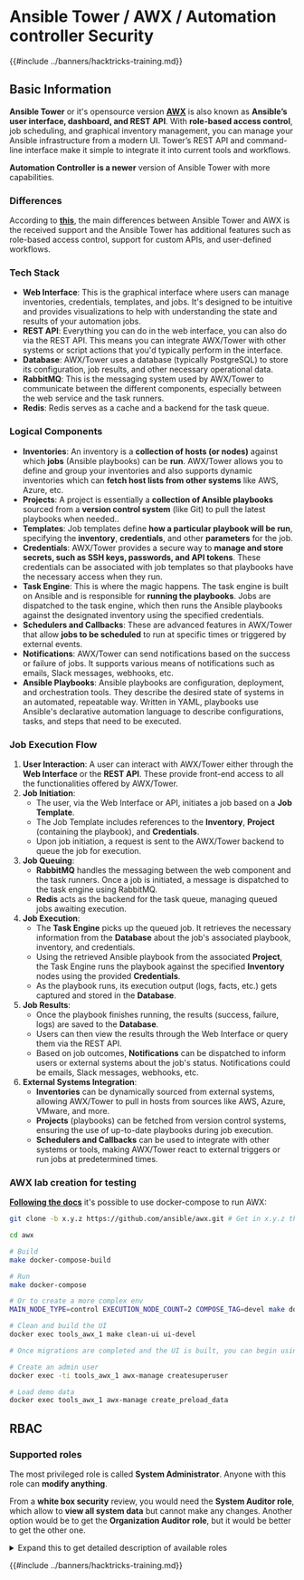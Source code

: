 # Ansible Tower / AWX / Automation controller Security

{{#include ../banners/hacktricks-training.md}}

## Basic Information

**Ansible Tower** or it's opensource version [**AWX**](https://github.com/ansible/awx) is also known as **Ansible’s user interface, dashboard, and REST API**. With **role-based access control**, job scheduling, and graphical inventory management, you can manage your Ansible infrastructure from a modern UI. Tower’s REST API and command-line interface make it simple to integrate it into current tools and workflows.

**Automation Controller is a newer** version of Ansible Tower with more capabilities.

### Differences

According to [**this**](https://blog.devops.dev/ansible-tower-vs-awx-under-the-hood-65cfec78db00), the main differences between Ansible Tower and AWX is the received support and the Ansible Tower has additional features such as role-based access control, support for custom APIs, and user-defined workflows.

### Tech Stack

- **Web Interface**: This is the graphical interface where users can manage inventories, credentials, templates, and jobs. It's designed to be intuitive and provides visualizations to help with understanding the state and results of your automation jobs.
- **REST API**: Everything you can do in the web interface, you can also do via the REST API. This means you can integrate AWX/Tower with other systems or script actions that you'd typically perform in the interface.
- **Database**: AWX/Tower uses a database (typically PostgreSQL) to store its configuration, job results, and other necessary operational data.
- **RabbitMQ**: This is the messaging system used by AWX/Tower to communicate between the different components, especially between the web service and the task runners.
- **Redis**: Redis serves as a cache and a backend for the task queue.

### Logical Components

- **Inventories**: An inventory is a **collection of hosts (or nodes)** against which **jobs** (Ansible playbooks) can be **run**. AWX/Tower allows you to define and group your inventories and also supports dynamic inventories which can **fetch host lists from other systems** like AWS, Azure, etc.
- **Projects**: A project is essentially a **collection of Ansible playbooks** sourced from a **version control system** (like Git) to pull the latest playbooks when needed..
- **Templates**: Job templates define **how a particular playbook will be run**, specifying the **inventory**, **credentials**, and other **parameters** for the job.
- **Credentials**: AWX/Tower provides a secure way to **manage and store secrets, such as SSH keys, passwords, and API tokens**. These credentials can be associated with job templates so that playbooks have the necessary access when they run.
- **Task Engine**: This is where the magic happens. The task engine is built on Ansible and is responsible for **running the playbooks**. Jobs are dispatched to the task engine, which then runs the Ansible playbooks against the designated inventory using the specified credentials.
- **Schedulers and Callbacks**: These are advanced features in AWX/Tower that allow **jobs to be scheduled** to run at specific times or triggered by external events.
- **Notifications**: AWX/Tower can send notifications based on the success or failure of jobs. It supports various means of notifications such as emails, Slack messages, webhooks, etc.
- **Ansible Playbooks**: Ansible playbooks are configuration, deployment, and orchestration tools. They describe the desired state of systems in an automated, repeatable way. Written in YAML, playbooks use Ansible's declarative automation language to describe configurations, tasks, and steps that need to be executed.

### Job Execution Flow

1. **User Interaction**: A user can interact with AWX/Tower either through the **Web Interface** or the **REST API**. These provide front-end access to all the functionalities offered by AWX/Tower.
2. **Job Initiation**:
   - The user, via the Web Interface or API, initiates a job based on a **Job Template**.
   - The Job Template includes references to the **Inventory**, **Project** (containing the playbook), and **Credentials**.
   - Upon job initiation, a request is sent to the AWX/Tower backend to queue the job for execution.
3. **Job Queuing**:
   - **RabbitMQ** handles the messaging between the web component and the task runners. Once a job is initiated, a message is dispatched to the task engine using RabbitMQ.
   - **Redis** acts as the backend for the task queue, managing queued jobs awaiting execution.
4. **Job Execution**:
   - The **Task Engine** picks up the queued job. It retrieves the necessary information from the **Database** about the job's associated playbook, inventory, and credentials.
   - Using the retrieved Ansible playbook from the associated **Project**, the Task Engine runs the playbook against the specified **Inventory** nodes using the provided **Credentials**.
   - As the playbook runs, its execution output (logs, facts, etc.) gets captured and stored in the **Database**.
5. **Job Results**:
   - Once the playbook finishes running, the results (success, failure, logs) are saved to the **Database**.
   - Users can then view the results through the Web Interface or query them via the REST API.
   - Based on job outcomes, **Notifications** can be dispatched to inform users or external systems about the job's status. Notifications could be emails, Slack messages, webhooks, etc.
6. **External Systems Integration**:
   - **Inventories** can be dynamically sourced from external systems, allowing AWX/Tower to pull in hosts from sources like AWS, Azure, VMware, and more.
   - **Projects** (playbooks) can be fetched from version control systems, ensuring the use of up-to-date playbooks during job execution.
   - **Schedulers and Callbacks** can be used to integrate with other systems or tools, making AWX/Tower react to external triggers or run jobs at predetermined times.

### AWX lab creation for testing

[**Following the docs**](https://github.com/ansible/awx/blob/devel/tools/docker-compose/README.md) it's possible to use docker-compose to run AWX:

```bash
git clone -b x.y.z https://github.com/ansible/awx.git # Get in x.y.z the latest release version

cd awx

# Build
make docker-compose-build

# Run
make docker-compose

# Or to create a more complex env
MAIN_NODE_TYPE=control EXECUTION_NODE_COUNT=2 COMPOSE_TAG=devel make docker-compose

# Clean and build the UI
docker exec tools_awx_1 make clean-ui ui-devel

# Once migrations are completed and the UI is built, you can begin using AWX. The UI can be reached in your browser at https://localhost:8043/#/home, and the API can be found at https://localhost:8043/api/v2.

# Create an admin user
docker exec -ti tools_awx_1 awx-manage createsuperuser

# Load demo data
docker exec tools_awx_1 awx-manage create_preload_data
```

## RBAC

### Supported roles

The most privileged role is called **System Administrator**. Anyone with this role can **modify anything**.

From a **white box security** review, you would need the **System Auditor role**, which allow to **view all system data** but cannot make any changes. Another option would be to get the **Organization Auditor role**, but it would be better to get the other one.

<details>

<summary>Expand this to get detailed description of available roles</summary>

1. **System Administrator**:
   - This is the superuser role with permissions to access and modify any resource in the system.
   - They can manage all organizations, teams, projects, inventories, job templates, etc.
2. **System Auditor**:
   - Users with this role can view all system data but cannot make any changes.
   - This role is designed for compliance and oversight.
3. **Organization Roles**:
   - **Admin**: Full control over the organization's resources.
   - **Auditor**: View-only access to the organization's resources.
   - **Member**: Basic membership in an organization without any specific permissions.
   - **Execute**: Can run job templates within the organization.
   - **Read**: Can view the organization’s resources.
4. **Project Roles**:
   - **Admin**: Can manage and modify the project.
   - **Use**: Can use the project in a job template.
   - **Update**: Can update project using SCM (source control).
5. **Inventory Roles**:
   - **Admin**: Can manage and modify the inventory.
   - **Ad Hoc**: Can run ad hoc commands on the inventory.
   - **Update**: Can update the inventory source.
   - **Use**: Can use the inventory in a job template.
   - **Read**: View-only access.
6. **Job Template Roles**:
   - **Admin**: Can manage and modify the job template.
   - **Execute**: Can run the job.
   - **Read**: View-only access.
7. **Credential Roles**:
   - **Admin**: Can manage and modify the credentials.
   - **Use**: Can use the credentials in job templates or other relevant resources.
   - **Read**: View-only access.
8. **Team Roles**:
   - **Member**: Part of the team but without any specific permissions.
   - **Admin**: Can manage the team's members and associated resources.
9. **Workflow Roles**:
   - **Admin**: Can manage and modify the workflow.
   - **Execute**: Can run the workflow.
   - **Read**: View-only access.

</details>

{{#include ../banners/hacktricks-training.md}}





